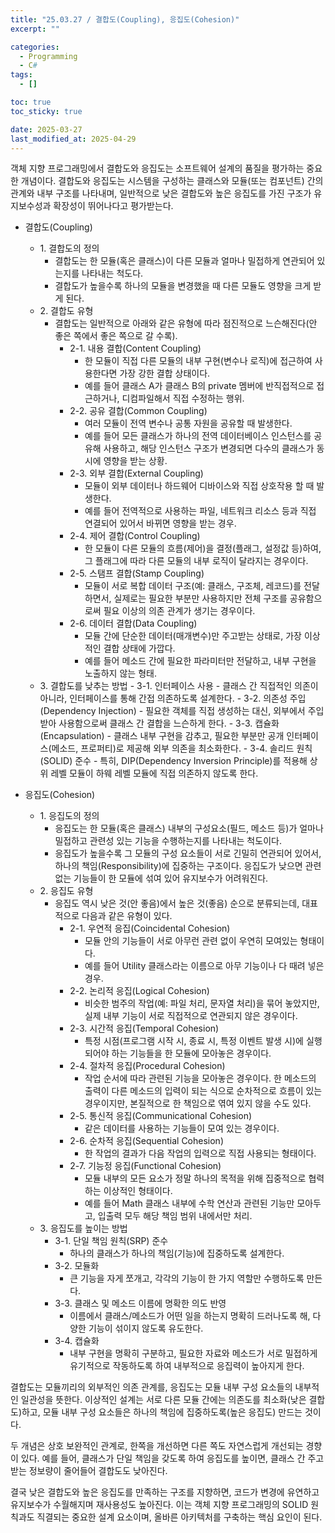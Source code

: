 ```yaml
---
title: "25.03.27 / 결합도(Coupling), 응집도(Cohesion)"
excerpt: ""

categories:
  - Programming
  - C#
tags:
  - []

toc: true
toc_sticky: true

date: 2025-03-27
last_modified_at: 2025-04-29
---
```


객체 지향 프로그래밍에서 결합도와 응집도는 소프트웨어 설계의 품질을 평가하는 중요한 개념이다. 결합도와 응집도는 시스템을 구성하는 클래스와 모듈(또는 컴포넌트) 간의 관계와 내부 구조를 나타내며, 일반적으로 낮은 결합도와 높은 응집도를 가진 구조가 유지보수성과 확장성이 뛰어나다고 평가받는다.

- 결합도(Coupling)

  - 1\. 결합도의 정의
    - 결합도는 한 모듈(혹은 클래스)이 다른 모듈과 얼마나 밀접하게 연관되어 있는지를 나타내는 척도다.
    - 결합도가 높을수록 하나의 모듈을 변경했을 때 다른 모듈도 영향을 크게 받게 된다.
  - 2\. 결합도 유형
    - 결합도는 일반적으로 아래와 같은 유형에 따라 점진적으로 느슨해진다(안 좋은 쪽에서 좋은 쪽으로 갈 수록).
      - 2-1. 내용 결합(Content Coupling)
        - 한 모듈이 직접 다른 모듈의 내부 구현(변수나 로직)에 접근하여 사용한다면 가장 강한 결합 상태이다.
        - 예를 들어 클래스 A가 클래스 B의 private 멤버에 반직접적으로 접근하거나, 디컴파일해서 직접 수정하는 행위.
      - 2-2. 공유 결합(Common Coupling)
        - 여러 모듈이 전역 변수나 공통 자원을 공유할 때 발생한다.
        - 예를 들어 모든 클래스가 하나의 전역 데이터베이스 인스턴스를 공유해 사용하고, 해당 인스턴스 구조가 변경되면 다수의 클래스가 동시에 영향을 받는 상황.
      - 2-3. 외부 결합(External Coupling)
        - 모듈이 외부 데이터나 하드웨어 디바이스와 직접 상호작용 할 때 발생한다.
        - 예를 들어 전역적으로 사용하는 파일, 네트워크 리소스 등과 직접 연결되어 있어서 바뀌면 영향을 받는 경우.
      - 2-4. 제어 결합(Control Coupling)
        - 한 모듈이 다른 모듈의 흐름(제어)을 결정(플래그, 설정값 등)하여, 그 플래그에 따라 다른 모듈의 내부 로직이 달라지는 경우이다.
      - 2-5. 스탬프 결합(Stamp Coupling)
        - 모듈이 서로 복합 데이터 구조(예: 클래스, 구조체, 레코드)를 전달하면서, 실제로는 필요한 부분만 사용하지만 전체 구조를 공유함으로써 필요 이상의 의존 관계가 생기는 경우이다.
      - 2-6. 데이터 결합(Data Coupling)
        - 모듈 간에 단순한 데이터(매개변수)만 주고받는 상태로, 가장 이상적인 결합 상태에 가깝다.
        - 예를 들어 메소드 간에 필요한 파라미터만 전달하고, 내부 구현을 노출하지 않는 형태.
  - 3\. 결합도를 낮추는 방법 - 3-1. 인터페이스 사용 - 클래스 간 직접적인 의존이 아니라, 인터페이스를 통해 간접 의존하도록 설계한다. - 3-2. 의존성 주입(Dependency Injection) - 필요한 객체를 직접 생성하는 대신, 외부에서 주입받아 사용함으로써 클래스 간 결합을 느슨하게 한다. - 3-3. 캡슐화(Encapsulation) - 클래스 내부 구현을 감추고, 필요한 부분만 공개 인터페이스(메소드, 프로퍼티)로 제공해 외부 의존을 최소화한다. - 3-4. 솔리드 원칙(SOLID) 준수 - 특히, DIP(Dependency Inversion Principle)를 적용해 상위 레벨 모듈이 하웨 레벨 모듈에 직접 의존하지 않도록 한다.
    &nbsp;
    &nbsp;

- 응집도(Cohesion)
  - 1\. 응집도의 정의
    - 응집도는 한 모듈(혹은 클래스) 내부의 구성요소(필드, 메소드 등)가 얼마나 밀접하고 관련성 있는 기능을 수행하는지를 나타내는 척도이다.
    - 응집도가 높을수록 그 모듈의 구성 요소들이 서로 긴밀히 연관되어 있어서, 하나의 책임(Responsibility)에 집중하는 구조이다. 응집도가 낮으면 관련 없는 기능들이 한 모듈에 섞여 있어 유지보수가 어려워진다.
  - 2\. 응집도 유형
    - 응집도 역시 낮은 것(안 좋음)에서 높은 것(좋음) 순으로 분류되는데, 대표적으로 다음과 같은 유형이 있다.
      - 2-1. 우연적 응집(Coincidental Cohesion)
        - 모듈 안의 기능들이 서로 아무런 관련 없이 우연히 모여있는 형태이다.
        - 예를 들어 Utility 클래스라는 이름으로 아무 기능이나 다 때려 넣은 경우.
      - 2-2. 논리적 응집(Logical Cohesion)
        - 비슷한 범주의 작업(예: 파일 처리, 문자열 처리)을 묶어 놓았지만, 실제 내부 기능이 서로 직접적으로 연관되지 않은 경우이다.
      - 2-3. 시간적 응집(Temporal Cohesion)
        - 특정 시점(프로그램 시작 시, 종료 시, 특정 이벤트 발생 시)에 실행되어야 하는 기능들을 한 모듈에 모아놓은 경우이다.
      - 2-4. 절차적 응집(Procedural Cohesion)
        - 작업 순서에 따라 관련된 기능을 모아놓은 경우이다. 한 메소드의 출력이 다른 메소드의 입력이 되는 식으로 순차적으로 흐름이 있는 경우이지만, 본질적으로 한 책임으로 엮여 있지 않을 수도 있다.
      - 2-5. 통신적 응집(Communicational Cohesion)
        - 같은 데이터를 사용하는 기능들이 모여 있는 경우이다.
      - 2-6. 순차적 응집(Sequential Cohesion)
        - 한 작업의 결과가 다음 작업의 입력으로 직접 사용되는 형태이다.
      - 2-7. 기능정 응집(Functional Cohesion)
        - 모듈 내부의 모든 요소가 정말 하나의 목적을 위해 집중적으로 협력하는 이상적인 형태이다.
        - 예를 들어 Math 클래스 내부에 수학 연산과 관련된 기능만 모아두고, 입출력 모두 해당 책임 범위 내에서만 처리.
  - 3\. 응집도를 높이는 방법
    - 3-1. 단일 책임 원칙(SRP) 준수
      - 하나의 클래스가 하나의 책임(기능)에 집중하도록 설계한다.
    - 3-2. 모듈화
      - 큰 기능을 자게 쪼개고, 각각의 기능이 한 가지 역할만 수행하도록 만든다.
    - 3-3. 클래스 및 메소드 이름에 명확한 의도 반영
      - 이름에서 클래스/메소드가 어떤 일을 하는지 명확히 드러나도록 해, 다양한 기능이 섞이지 않도록 유도한다.
    - 3-4. 캡슐화
      - 내부 구현을 명확히 구분하고, 필요한 자료와 메소드가 서로 밀접하게 유기적으로 작동하도록 하여 내부적으로 응집력이 높아지게 한다.

결합도는 모듈끼리의 외부적인 의존 관계를, 응집도는 모듈 내부 구성 요소들의 내부적인 일관성을 뜻한다. 이상적인 설계는 서로 다른 모듈 간에는 의존도를 최소화(낮은 결합도)하고, 모듈 내부 구성 요소들은 하나의 책임에 집중하도록(높은 응집도) 만드는 것이다.

두 개념은 상호 보완적인 관계로, 한쪽을 개선하면 다른 쪽도 자연스럽게 개선되는 경향이 있다. 예를 들어, 클래스가 단일 책임을 갖도록 하여 응집도를 높이면, 클래스 간 주고받는 정보량이 줄어들어 결합도도 낮아진다.

결국 낮은 결합도와 높은 응집도를 만족하는 구조를 지향하면, 코드가 변경에 유연하고 유지보수가 수월해지며 재사용성도 높아진다. 이는 객체 지향 프로그래밍의 SOLID 원칙과도 직결되는 중요한 설계 요소이며, 올바른 아키텍처를 구축하는 핵심 요인이 된다.

